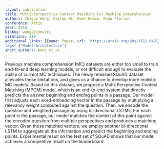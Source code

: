 ```yaml
---
layout: publication
title: Multi-perspective Context Matching For Machine Comprehension
authors: Zhiguo Wang, Haitao Mi, Wael Hamza, Radu Florian
conference: Arxiv
year: 2016
bibkey: wang2016multi
citations: 119
additional_links: [{name: Paper, url: 'https://arxiv.org/abs/1612.04211'}]
tags: ["Model Architecture"]
short_authors: Wang et al.
---
```

Previous machine comprehension (MC) datasets are either too small to train
end-to-end deep learning models, or not difficult enough to evaluate the
ability of current MC techniques. The newly released SQuAD dataset alleviates
these limitations, and gives us a chance to develop more realistic MC models.
Based on this dataset, we propose a Multi-Perspective Context Matching (MPCM)
model, which is an end-to-end system that directly predicts the answer
beginning and ending points in a passage. Our model first adjusts each
word-embedding vector in the passage by multiplying a relevancy weight computed
against the question. Then, we encode the question and weighted passage by
using bi-directional LSTMs. For each point in the passage, our model matches
the context of this point against the encoded question from multiple
perspectives and produces a matching vector. Given those matched vectors, we
employ another bi-directional LSTM to aggregate all the information and predict
the beginning and ending points. Experimental result on the test set of SQuAD
shows that our model achieves a competitive result on the leaderboard.